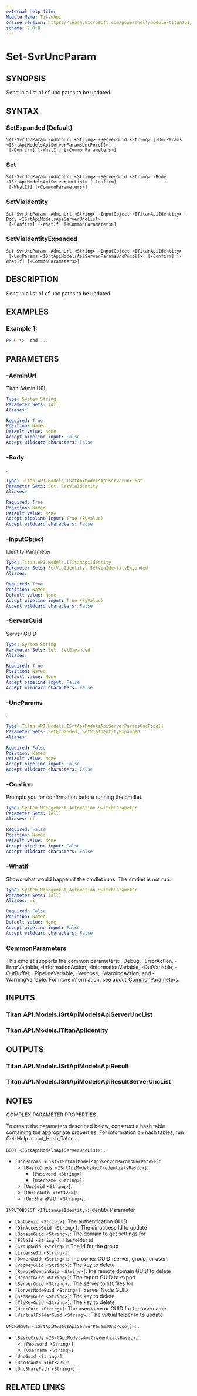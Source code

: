 ```yaml
---
external help file:
Module Name: TitanApi
online version: https://learn.microsoft.com/powershell/module/titanapi/set-svruncparam
schema: 2.0.0
---
```


# Set-SvrUncParam

## SYNOPSIS
Send in a list of of unc paths to be updated

## SYNTAX

### SetExpanded (Default)
```
Set-SvrUncParam -AdminUrl <String> -ServerGuid <String> [-UncParams <ISrtApiModelsApiServerParamsUncPoco[]>]
 [-Confirm] [-WhatIf] [<CommonParameters>]
```

### Set
```
Set-SvrUncParam -AdminUrl <String> -ServerGuid <String> -Body <ISrtApiModelsApiServerUncList> [-Confirm]
 [-WhatIf] [<CommonParameters>]
```

### SetViaIdentity
```
Set-SvrUncParam -AdminUrl <String> -InputObject <ITitanApiIdentity> -Body <ISrtApiModelsApiServerUncList>
 [-Confirm] [-WhatIf] [<CommonParameters>]
```

### SetViaIdentityExpanded
```
Set-SvrUncParam -AdminUrl <String> -InputObject <ITitanApiIdentity>
 [-UncParams <ISrtApiModelsApiServerParamsUncPoco[]>] [-Confirm] [-WhatIf] [<CommonParameters>]
```

## DESCRIPTION
Send in a list of of unc paths to be updated

## EXAMPLES

### Example 1:
```powershell
PS C:\>  tbd ...


```



## PARAMETERS

### -AdminUrl
Titan Admin URL

```yaml
Type: System.String
Parameter Sets: (All)
Aliases:

Required: True
Position: Named
Default value: None
Accept pipeline input: False
Accept wildcard characters: False
```

### -Body
.

```yaml
Type: Titan.API.Models.ISrtApiModelsApiServerUncList
Parameter Sets: Set, SetViaIdentity
Aliases:

Required: True
Position: Named
Default value: None
Accept pipeline input: True (ByValue)
Accept wildcard characters: False
```

### -InputObject
Identity Parameter

```yaml
Type: Titan.API.Models.ITitanApiIdentity
Parameter Sets: SetViaIdentity, SetViaIdentityExpanded
Aliases:

Required: True
Position: Named
Default value: None
Accept pipeline input: True (ByValue)
Accept wildcard characters: False
```

### -ServerGuid
Server GUID

```yaml
Type: System.String
Parameter Sets: Set, SetExpanded
Aliases:

Required: True
Position: Named
Default value: None
Accept pipeline input: False
Accept wildcard characters: False
```

### -UncParams
.

```yaml
Type: Titan.API.Models.ISrtApiModelsApiServerParamsUncPoco[]
Parameter Sets: SetExpanded, SetViaIdentityExpanded
Aliases:

Required: False
Position: Named
Default value: None
Accept pipeline input: False
Accept wildcard characters: False
```

### -Confirm
Prompts you for confirmation before running the cmdlet.

```yaml
Type: System.Management.Automation.SwitchParameter
Parameter Sets: (All)
Aliases: cf

Required: False
Position: Named
Default value: None
Accept pipeline input: False
Accept wildcard characters: False
```

### -WhatIf
Shows what would happen if the cmdlet runs.
The cmdlet is not run.

```yaml
Type: System.Management.Automation.SwitchParameter
Parameter Sets: (All)
Aliases: wi

Required: False
Position: Named
Default value: None
Accept pipeline input: False
Accept wildcard characters: False
```

### CommonParameters
This cmdlet supports the common parameters: -Debug, -ErrorAction, -ErrorVariable, -InformationAction, -InformationVariable, -OutVariable, -OutBuffer, -PipelineVariable, -Verbose, -WarningAction, and -WarningVariable. For more information, see [about_CommonParameters](http://go.microsoft.com/fwlink/?LinkID=113216).

## INPUTS

### Titan.API.Models.ISrtApiModelsApiServerUncList

### Titan.API.Models.ITitanApiIdentity

## OUTPUTS

### Titan.API.Models.ISrtApiModelsApiResult

### Titan.API.Models.ISrtApiModelsApiResultServerUncList

## NOTES

COMPLEX PARAMETER PROPERTIES

To create the parameters described below, construct a hash table containing the appropriate properties. For information on hash tables, run Get-Help about_Hash_Tables.


`BODY <ISrtApiModelsApiServerUncList>`: .
  - `[UncParams <List<ISrtApiModelsApiServerParamsUncPoco>>]`: 
    - `[BasicCreds <ISrtApiModelsApiCredentialsBasic>]`: 
      - `[Password <String>]`: 
      - `[Username <String>]`: 
    - `[UncGuid <String>]`: 
    - `[UncReAuth <Int32?>]`: 
    - `[UncSharePath <String>]`: 

`INPUTOBJECT <ITitanApiIdentity>`: Identity Parameter
  - `[AuthGuid <String>]`: The authentication GUID
  - `[DirAccessGuid <String>]`: The dir access Id to update
  - `[DomainGuid <String>]`: The domain to get settings for
  - `[FileId <String>]`: The folder id
  - `[GroupGuid <String>]`: The id for the group
  - `[LicenseId <String>]`: 
  - `[OwnerGuid <String>]`: The owner GUID (server, group, or user)
  - `[PgpKeyGuid <String>]`: The key to delete
  - `[RemoteDomainGuid <String>]`: the remote domain GUID to delete
  - `[ReportGuid <String>]`: The report GUID to export
  - `[ServerGuid <String>]`: The server to list files for
  - `[ServerNodeGuid <String>]`: Server Node GUID
  - `[SshKeyGuid <String>]`: The key to delete
  - `[TlsKeyGuid <String>]`: The key to delete
  - `[UserGuid <String>]`: The username or GUID for the username
  - `[VirtualFolderGuid <String>]`: The virtual folder Id to update

`UNCPARAMS <ISrtApiModelsApiServerParamsUncPoco[]>`: .
  - `[BasicCreds <ISrtApiModelsApiCredentialsBasic>]`: 
    - `[Password <String>]`: 
    - `[Username <String>]`: 
  - `[UncGuid <String>]`: 
  - `[UncReAuth <Int32?>]`: 
  - `[UncSharePath <String>]`: 

## RELATED LINKS

